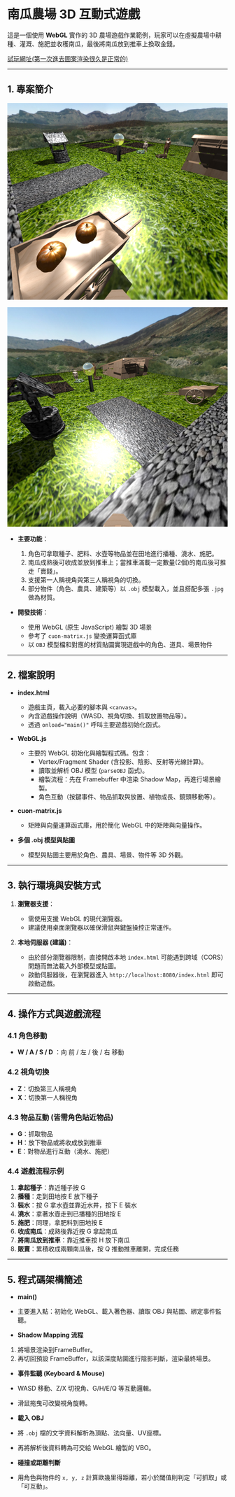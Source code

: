 # 南瓜農場 3D 互動式遊戲

這是一個使用 **WebGL** 實作的 3D 農場遊戲作業範例，玩家可以在虛擬農場中耕種、灌溉、施肥並收穫南瓜，最後將南瓜放到推車上換取金錢。

[試玩網址(第一次進去圖案渲染很久是正常的)](https://heyimwei.github.io/3D_Interactive_Game/)

---

## 1. 專案簡介

![alt text](screenshot.png)

![alt text](screenshot2.png)

- **主要功能**：  
  1. 角色可拿取種子、肥料、水壺等物品並在田地進行播種、澆水、施肥。  
  2. 南瓜成熟後可收成並放到推車上；當推車滿載一定數量(2個)的南瓜後可推走「賣錢」。  
  3. 支援第一人稱視角與第三人稱視角的切換。  
  4. 部分物件（角色、農具、建築等）以 `.obj` 模型載入，並且搭配多張 `.jpg` 做為材質。

- **開發技術**：  
  - 使用 WebGL (原生 JavaScript) 繪製 3D 場景  
  - 參考了 `cuon-matrix.js` 變換運算函式庫  
  - 以 `OBJ` 模型檔和對應的材質貼圖實現遊戲中的角色、道具、場景物件

---

## 2. 檔案說明

- **index.html**  
  - 遊戲主頁，載入必要的腳本與 `<canvas>`。  
  - 內含遊戲操作說明（WASD、視角切換、抓取放置物品等）。  
  - 透過 `onload="main()"` 呼叫主要遊戲初始化函式。

- **WebGL.js**  
  - 主要的 WebGL 初始化與繪製程式碼。包含：  
    - Vertex/Fragment Shader (含投影、陰影、反射等光線計算)。  
    - 讀取並解析 OBJ 模型 (`parseOBJ` 函式)。  
    - 繪製流程：先在 Framebuffer 中渲染 Shadow Map，再進行場景繪製。  
    - 角色互動（按鍵事件、物品抓取與放置、植物成長、鏡頭移動等）。

- **cuon-matrix.js**  
  - 矩陣與向量運算函式庫，用於簡化 WebGL 中的矩陣與向量操作。

- **多個 .obj 模型與貼圖**  
  - 模型與貼圖主要用於角色、農具、場景、物件等 3D 外觀。

---

## 3. 執行環境與安裝方式

1. **瀏覽器支援**：  
   - 需使用支援 WebGL 的現代瀏覽器。  
   - 建議使用桌面瀏覽器以確保滑鼠與鍵盤操控正常運作。

2. **本地伺服器 (建議)**：  
   - 由於部分瀏覽器限制，直接開啟本地 `index.html` 可能遇到跨域（CORS）問題而無法載入外部模型或貼圖。  
   - 啟動伺服器後，在瀏覽器進入 `http://localhost:8080/index.html` 即可啟動遊戲。

---

## 4. 操作方式與遊戲流程

### 4.1 角色移動
- **W / A / S / D** ：向 前 / 左 / 後 / 右 移動  

### 4.2 視角切換
- **Z**：切換第三人稱視角  
- **X**：切換第一人稱視角  

### 4.3 物品互動 (皆需角色貼近物品)  
- **G**：抓取物品 
- **H**：放下物品或將收成放到推車  
- **E**：對物品進行互動（澆水、施肥）  

### 4.4 遊戲流程示例
1. **拿起種子**：靠近種子按 G  
2. **播種**：走到田地按 E 放下種子  
3. **裝水**：按 G 拿水壺並靠近水井，按下 E 裝水  
4. **澆水**：拿著水壺走到已播種的田地按 E  
5. **施肥**：同理，拿肥料到田地按 E  
6. **收成南瓜**：成熟後靠近按 G 拿起南瓜  
7. **將南瓜放到推車**：靠近推車按 H 放下南瓜  
8. **販賣**：累積收成兩顆南瓜後，按 Q 推動推車離開，完成任務

---

## 5. 程式碼架構簡述

- **main()**  
- 主要進入點：初始化 WebGL、載入著色器、讀取 OBJ 與貼圖、綁定事件監聽。  

- **Shadow Mapping 流程**  
1. 將場景渲染到FrameBuffer。  
2. 再切回預設 FrameBuffer，以該深度貼圖進行陰影判斷，渲染最終場景。

- **事件監聽 (Keyboard & Mouse)**  
- WASD 移動、Z/X 切視角、G/H/E/Q 等互動邏輯。  
- 滑鼠拖曳可改變視角旋轉。

- **載入 OBJ**  
- 將 `.obj` 檔的文字資料解析為頂點、法向量、UV座標。  
- 再將解析後資料轉為可交給 WebGL 繪製的 VBO。

- **碰撞或距離判斷**  
- 用角色與物件的 `x, y, z` 計算歐幾里得距離，若小於閾值則判定「可抓取」或「可互動」。